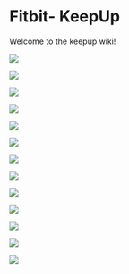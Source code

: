 # Fitbit- KeepUp



Welcome to the keepup wiki!

![](https://github.com/hamzaowais/keepup/blob/master/highstress.jpeg?raw=true)

![](https://github.com/hamzaowais/keepup/blob/master/1.JPG?raw=true)

![](https://github.com/hamzaowais/keepup/blob/master/2.JPG?raw=true)

![](https://github.com/hamzaowais/keepup/blob/master/3.JPG?raw=true)

![](https://github.com/hamzaowais/keepup/blob/master/4.JPG?raw=true)

![](https://github.com/hamzaowais/keepup/blob/master/5.JPG?raw=true)

![](https://github.com/hamzaowais/keepup/blob/master/6.JPG?raw=true)


![](https://github.com/hamzaowais/keepup/blob/master/7.JPG?raw=true)

![](https://github.com/hamzaowais/keepup/blob/master/8.JPG?raw=true)

![](https://github.com/hamzaowais/keepup/blob/master/9.JPG?raw=true)

![](https://github.com/hamzaowais/keepup/blob/master/10.JPG?raw=true)

![](https://github.com/hamzaowais/keepup/blob/master/11.JPG?raw=true)

![](https://github.com/hamzaowais/keepup/blob/master/12.JPG?raw=true)




